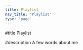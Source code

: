 ```yaml
---
title: Playlist
nav_title: "Playlist"
type: 'page'
---
```



#title 
Playlist

#description
A few words about me